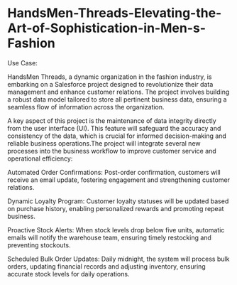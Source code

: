 # HandsMen-Threads-Elevating-the-Art-of-Sophistication-in-Men-s-Fashion
Use Case:

HandsMen Threads, a dynamic organization in the fashion industry, is embarking on a Salesforce project designed to revolutionize their data management and enhance customer relations. The project involves building a robust data model tailored to store all pertinent business data, ensuring a seamless flow of information across the organization.

A key aspect of this project is the maintenance of data integrity directly from the user interface (UI). This feature will safeguard the accuracy and consistency of the data, which is crucial for informed decision-making and reliable business operations.The project will integrate several new processes into the business workflow to improve customer service and operational efficiency:

Automated Order Confirmations: Post-order confirmation, customers will receive an email update, fostering engagement and strengthening customer relations.

Dynamic Loyalty Program: Customer loyalty statuses will be updated based on purchase history, enabling personalized rewards and promoting repeat business.

Proactive Stock Alerts: When stock levels drop below five units, automatic emails will notify the warehouse team, ensuring timely restocking and preventing stockouts.

Scheduled Bulk Order Updates: Daily midnight, the system will process bulk orders, updating financial records and adjusting inventory, ensuring accurate stock levels for daily operations.
